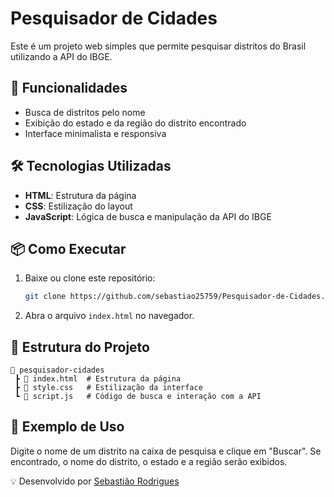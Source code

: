 # Pesquisador de Cidades

Este é um projeto web simples que permite pesquisar distritos do Brasil utilizando a API do IBGE.

## 🚀 Funcionalidades

- Busca de distritos pelo nome
- Exibição do estado e da região do distrito encontrado
- Interface minimalista e responsiva

## 🛠️ Tecnologias Utilizadas

- **HTML**: Estrutura da página
- **CSS**: Estilização do layout
- **JavaScript**: Lógica de busca e manipulação da API do IBGE

## 📦 Como Executar

1. Baixe ou clone este repositório:
   ```sh
   git clone https://github.com/sebastiao25759/Pesquisador-de-Cidades.git
   ```
2. Abra o arquivo `index.html` no navegador.

## 📜 Estrutura do Projeto

```
📂 pesquisador-cidades
 ┣ 📜 index.html  # Estrutura da página
 ┣ 📜 style.css   # Estilização da interface
 ┗ 📜 script.js   # Código de busca e interação com a API
```

## 📌 Exemplo de Uso

Digite o nome de um distrito na caixa de pesquisa e clique em "Buscar". Se encontrado, o nome do distrito, o estado e a região serão exibidos.

💡 Desenvolvido por [Sebastião Rodrigues](https://github.com/sebastiao25759)
